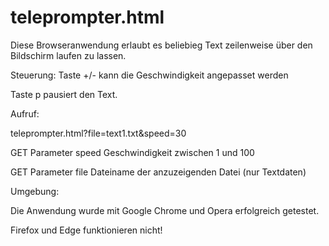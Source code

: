 # teleprompter.html

Diese Browseranwendung erlaubt es beliebieg Text zeilenweise über den Bildschirm laufen zu lassen.

Steuerung:
  Taste +/- kann die Geschwindigkeit angepasset werden
  
  Taste p pausiert den Text.

Aufruf: 

  teleprompter.html?file=text1.txt&speed=30
  
  GET Parameter speed   Geschwindigkeit zwischen 1 und 100
  
  GET Parameter file    Dateiname der anzuzeigenden Datei (nur Textdaten)

Umgebung:

  Die Anwendung wurde mit Google Chrome und Opera erfolgreich getestet.
  
  Firefox und Edge funktionieren nicht!
